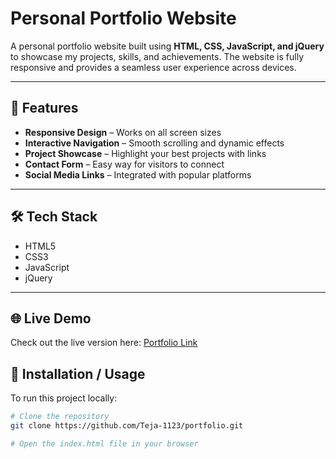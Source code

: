 # Personal Portfolio Website  

A personal portfolio website built using **HTML, CSS, JavaScript, and jQuery** to showcase my projects, skills, and achievements. The website is fully responsive and provides a seamless user experience across devices.  

---

## 🚀 Features  
- **Responsive Design** – Works on all screen sizes  
- **Interactive Navigation** – Smooth scrolling and dynamic effects  
- **Project Showcase** – Highlight your best projects with links  
- **Contact Form** – Easy way for visitors to connect  
- **Social Media Links** – Integrated with popular platforms  

---

## 🛠 Tech Stack  
- HTML5  
- CSS3  
- JavaScript  
- jQuery  

---
## 🌐 Live Demo
Check out the live version here: [Portfolio Link]([https://your-portfolio-link.com](https://portfolio-zub8.vercel.app/))

## 📂 Installation / Usage  
To run this project locally:  

```bash
# Clone the repository
git clone https://github.com/Teja-1123/portfolio.git  

# Open the index.html file in your browser



